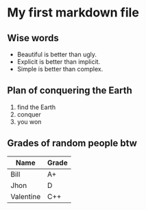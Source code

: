 # My first markdown file

## Wise words
- Beautiful is better than ugly.
- Explicit is better than implicit.
- Simple is better than complex.
  
## Plan of conquering the Earth
1) find the Earth
2) conquer
3) you won

## Grades of random people btw
 |Name|Grade|
 |-|-|
 |Bill|A+|
 |Jhon|D|
 |Valentine|C++|

